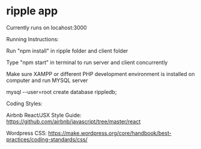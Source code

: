# ripple app

Currently runs on locahost:3000

Running Instructions:

Run "npm install" in ripple folder and client folder

Type "npm start" in terminal to run server and client concurrently

Make sure XAMPP or different PHP development environment is installed on computer and run MYSQL server

mysql --user=root create database rippledb;

Coding Styles:

Airbnb React/JSX Style Guide: https://github.com/airbnb/javascript/tree/master/react

Wordpress CSS: https://make.wordpress.org/core/handbook/best-practices/coding-standards/css/
